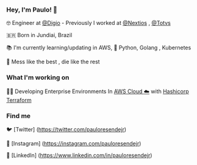 <!--
### Hi there 👋


**pauloresendejr/pauloresendejr** is a ✨ _special_ ✨ repository because its `README.md` (this file) appears on your GitHub profile.

Here are some ideas to get you started:

- 🔭 I’m currently working on ...
- 🌱 I’m currently learning ...
- 👯 I’m looking to collaborate on ...
- 🤔 I’m looking for help with ...
- 💬 Ask me about ...
- 📫 How to reach me: ...
- 😄 Pronouns: ...
- ⚡ Fun fact: ...
-->


### Hey, I'm Paulo! 👋

🤓 Engineer at  [@Digio](https://www.digio.com.br/) - Previously I worked at [@Nextios](https://github.com/nextios/) , [@Totvs](https://github.com/totvs) <br>

🇧🇷 Born in Jundiai, Brazil <br>

📚 I'm currently learning/updating in AWS, :snake: Python, Golang , Kubernetes <br>

💬 Mess like the best , die like the rest <br>

### What I'm working on 
 
👨‍💻 Developing Enterprise Environments In 
[AWS Cloud :cloud:](https://github.com/aws) with [Hashicorp Terraform](https://github.com/hashicorp/terraform)
   
### Find me 
  
🐦 [Twitter] (https://twitter.com/pauloresendejr) <br>

📸 [Instagram] (https://instagram.com/pauloresendejr) <br>

💼 [LinkedIn] (https://www.linkedin.com/in/pauloresendejr) <br>
